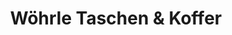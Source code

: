 ---
title: "Wöhrle Taschen & Koffer"
url: /aarau/woehrle-taschen-und-koffer/
shop: Taschen & Koffer
---